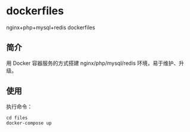 # dockerfiles

nginx+php+mysql+redis dockerfiles

## 简介

用 Docker 容器服务的方式搭建 nginx/php/mysql/redis 环境，易于维护、升级。

## 使用

执行命令：
```
cd files
docker-compose up
```